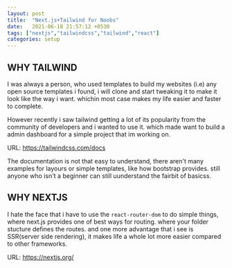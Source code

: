 ```yaml
---
layout: post
title:  "Next.js+Tailwind for Noobs"
date:   2021-06-18 21:57:12 +0530
tags: ["nextjs","tailwindcss","tailwind","react"]
categories: setup
---
```


## WHY TAILWIND

I was always a person, who used templates to build my websites (i.e) any open source
templates i found, i will clone and start tweaking it to make it look like the way i want. whichin most case makes my life easier and faster to complete.

However recently i saw tailwind getting a lot of its popularity from the community of developers and i wanted to use it. which made want to build a admin dashboard for a simple project that im working on.

URL: <https://tailwindcss.com/docs>

The documentation is not that easy to understand, there aren't many examples for layours or simple templates, like how bootstrap provides. still anyone who isn't a beginner can still uunderstand the fairbit of basicss.

## WHY NEXTJS
I hate the face that i have to use the `react-router-dom` to do simple things, where next.js provides one of best ways for routing. where your folder stucture defines the routes. and one more advantage that i see is SSR(server side rendering), it makes life a whole lot more easier compared to other frameworks.

URL: <https://nextjs.org/>
